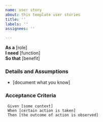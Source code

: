 ```yaml
---
name: user story
about: this template user stories
title: ''
labels: ''
assignees: ''

---
```


**As a** [role]  
 **I need** [function]  
 **So that** [benefit]  
   
 ### Details and Assumptions
 * [document what you know]
   
 ### Acceptance Criteria

```gherkin
 Given [some context]
 When [certain action is taken]
 Then [the outcome of action is observed]
 ```
